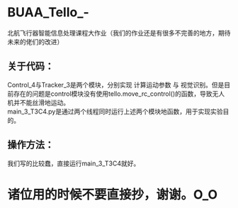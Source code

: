 # BUAA_Tello_-
北航飞行器智能信息处理课程大作业（我们的作业还是有很多不完善的地方，期待未来的佬们的改进）

## 关于代码：
  Control_4与Tracker_3是两个模块，分别实现 计算运动参数 与 视觉识别。但是目前存在的问题是control模块没有使用tello.move_rc_control()的函数，导致无人机并不能丝滑地运动。<br>
  main_3_T3C4.py是通过两个线程同时运行上述两个模块地函数，用于实现实验目的。

## 操作方法：
  我们写的比较蠢，直接运行main_3_T3C4就好。

# 诸位用的时候不要直接抄，谢谢。O_O
